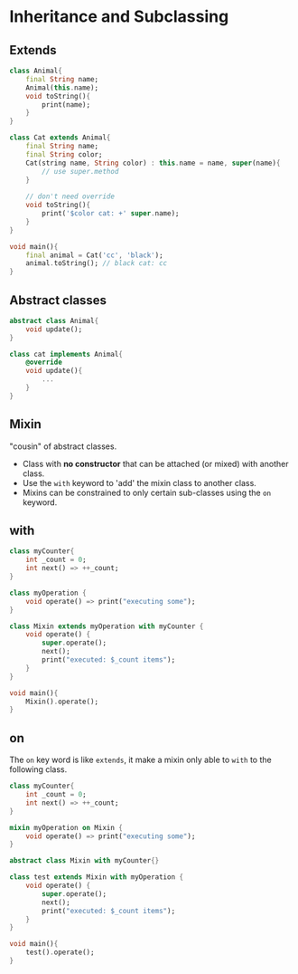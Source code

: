 # Inheritance and Subclassing

## Extends
```dart
class Animal{
	final String name;
	Animal(this.name);
	void toString(){
		print(name);
	}
}

class Cat extends Animal{
	final String name;
	final String color;
	Cat(string name, String color) : this.name = name, super(name){
		// use super.method
	}
	
	// don't need override
	void toString(){
		print('$color cat: +' super.name);
	}
}

void main(){
	final animal = Cat('cc', 'black');
	animal.toString(); // black cat: cc
}
```

## Abstract classes
```dart
abstract class Animal{
	void update();
}

class cat implements Animal{
	@override
	void update(){
		...
	}
}

```

## Mixin
"cousin" of abstract classes.
- Class with **no constructor** that can be attached (or mixed) with another class.
- Use the `with` keyword to 'add' the mixin class to another class.
- Mixins can be constrained to only certain sub-classes using the `on` keyword.

## with
```dart
class myCounter{
	int _count = 0;
	int next() => ++_count;
}

class myOperation {
	void operate() => print("executing some");
}

class Mixin extends myOperation with myCounter {
	void operate() {
		super.operate();
		next();
		print("executed: $_count items");
	}
}

void main(){
	Mixin().operate();
}
```

## on
The `on` key word is like `extends`, it make a mixin only able to `with`  to the following class.

```dart
class myCounter{
	int _count = 0;
	int next() => ++_count;
}

mixin myOperation on Mixin {
	void operate() => print("executing some");
}

abstract class Mixin with myCounter{}

class test extends Mixin with myOperation {
  	void operate() {
		super.operate();
		next();
		print("executed: $_count items");
	}
}

void main(){
	test().operate();
}
```